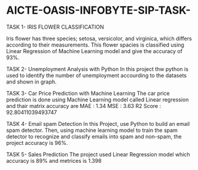 # AICTE-OASIS-INFOBYTE-SIP-TASK-

TASK 1- IRIS FLOWER CLASSIFICATION

Iris flower has three species; setosa, versicolor, and virginica, which differs according to their
measurements. This flower spacies is classified using Linear Regression of Machine Learning model and give the accuracy of 93%.


TASK 2- Unemployment Analysis with Python
In this project thw python is used to identify the number of unemployment accourding to the datasets and shown in graph.


TASK 3- Car Price Prediction with Machine Learning
The car price prediction is done using Machine Learning model 
called Linear regression and thair matrix accuracy are
MAE : 1.34
MSE : 3.63
R2 Score : 92.80411039493747


TASK 4- Email spam Detection
In this Project, use Python to build an email spam detector. Then, using machine learning model  to
train the spam detector to recognize and classify emails into spam and non-spam, the project accuracy is 96%. 


TASK 5- Sales Prediction
The project used Linear Regression model which accuracy is 89% and metrices is 1.398
